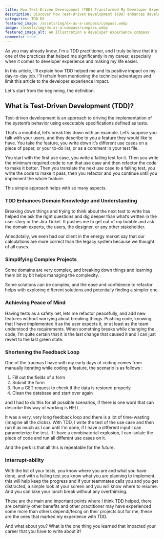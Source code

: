 ```yaml
---
title: How Test-Driven Development (TDD) Transformed My Developer Experience
description: Discover how Test-Driven Development (TDD) enhances developer experience, improves productivity, and simplifies complex projects.
categories: TDD DX
featured_image: /assets/img/dx-as-a-compass/compass.webp
image: /assets/img/dx-as-a-compass/compass.webp
featured_image_alt: An illustration a developer experience compass 
comments: true
---
```


As you may already know, I'm a TDD practitioner, and I truly believe that it's one of the practices that helped me significantly in my career, especially when it comes to developer experience and making my life easier.

In this article, I'll explain how TDD helped me and its positive impact on my day-to-day job. I'll refrain from mentioning the technical advantages and limit this article to the developer experience impact.

Let's start from the beginning, the definition.

## What is Test-Driven Development (TDD)?

Test-driven development is an approach to driving the implementation of the system’s behavior using executable specifications defined as tests.

That’s a mouthful, let’s break this down with an example. Let’s suppose you talk with your users, and they describe to you a feature they would like to have. You take the feature, you write down it’s different use cases on a piece of paper, or your to-do list, or as a comment in your test file.

You start with the first use case, you write a failing test for it. Then you write the minimum required code to run that use case and then refactor the code to make it better. Then you translate the next use case to a failing test, you write the code to make it pass, then you refactor and you continue until you implement the whole feature.

This simple approach helps with so many aspects.

### TDD Enhances Domain Knowledge and Understanding

Breaking down things and trying to think about the next test to write has helped me ask the right questions and dig deeper than what’s written in the user story or the Jira Ticket. It pushes me to get out of my bubble and ask the domain experts, the users, the designer, or any other stakeholder.

Anecdotally, we even had our client in the energy market say that our calculations are more correct than the legacy system because we thought of all cases.

### Simplifying Complex Projects

Some domains are very complex, and breaking down things and learning them bit by bit helps managing the complexity.

Some solutions can be complex, and the ease and confidence to refactor helps with exploring different solutions and potentially finding a simpler one.

### Achieving Peace of Mind

Having tests as a safety net, lets me refactor peacefully, and add new features without worrying about breaking things. Pushing code, knowing that I have implemented it as the user expects it, or at least as the team understood the requirements. When something breaks while changing the code, I’m quite certain that it is the last change that caused it and I can just revert to the last green state.

### Shortening the Feedback Loop

One of the traumas I have with my early days of coding comes from manually iterating while coding a feature, the scenario is as follows :

1. Fill out the fields of a form
2. Submit the form
3. Run a GET request to check if the data is restored properly
4. Clean the database and start over again

and I had to do this for all possible scenarios, if there is one word that can describe this way of working is HELL.

It was a very, very long feedback loop and there is a lot of time-wasting (imagine all the clicks). With TDD, I write the test of the use case and then run it as much as I can until I'm done, if I have a different input I can parameterize the test. If I have a combinatorial explosion, I can isolate the piece of code and run all different use cases on it.

And the perk is that all this is repeatable for the future.

### Interrupt-ability

With the list of your tests, you know where you are and what you have done, and with a failing test you know what you are planning to implement, this will help keep the progress and if your teammates calls you and you get distracted, a simple look at your screen and you will know where to resume. And you can take your lunch break without any overthinking.

These are the main and important points where I think TDD helped, there are certainly other benefits and other practitioner may have experienced some more than others dependi/tecng on their projects but for me, these are the ones that marked my experience with TDD. 

And what about you? What is the one thing you learned that impacted your career that you have to write about it?